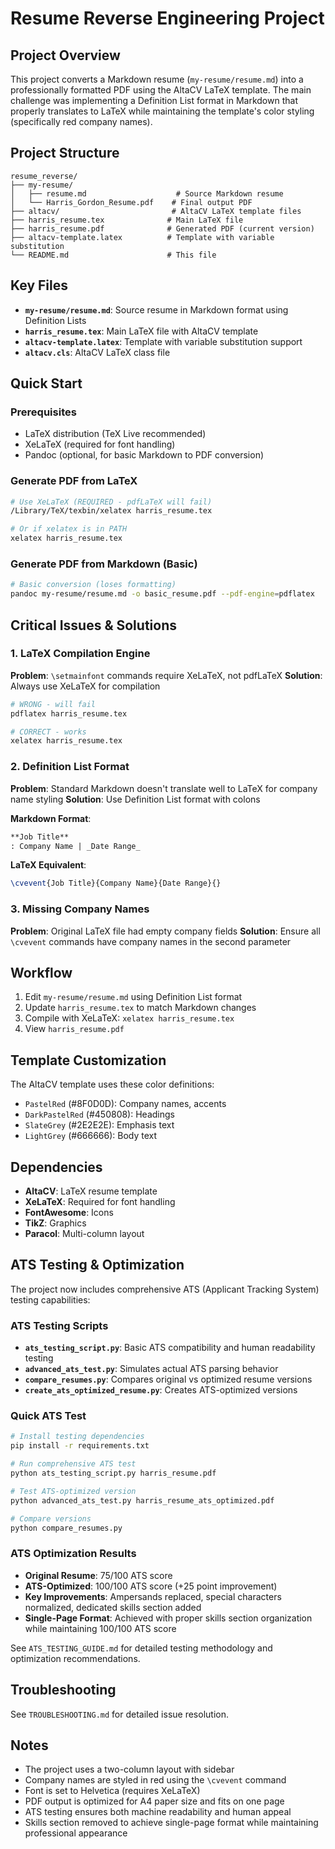 # Resume Reverse Engineering Project

## Project Overview

This project converts a Markdown resume (`my-resume/resume.md`) into a professionally formatted PDF using the AltaCV LaTeX template. The main challenge was implementing a Definition List format in Markdown that properly translates to LaTeX while maintaining the template's color styling (specifically red company names).

## Project Structure

```
resume_reverse/
├── my-resume/
│   ├── resume.md                    # Source Markdown resume
│   └── Harris_Gordon_Resume.pdf    # Final output PDF
├── altacv/                         # AltaCV LaTeX template files
├── harris_resume.tex              # Main LaTeX file
├── harris_resume.pdf              # Generated PDF (current version)
├── altacv-template.latex          # Template with variable substitution
└── README.md                      # This file
```

## Key Files

- **`my-resume/resume.md`**: Source resume in Markdown format using Definition Lists
- **`harris_resume.tex`**: Main LaTeX file with AltaCV template
- **`altacv-template.latex`**: Template with variable substitution support
- **`altacv.cls`**: AltaCV LaTeX class file

## Quick Start

### Prerequisites
- LaTeX distribution (TeX Live recommended)
- XeLaTeX (required for font handling)
- Pandoc (optional, for basic Markdown to PDF conversion)

### Generate PDF from LaTeX
```bash
# Use XeLaTeX (REQUIRED - pdfLaTeX will fail)
/Library/TeX/texbin/xelatex harris_resume.tex

# Or if xelatex is in PATH
xelatex harris_resume.tex
```

### Generate PDF from Markdown (Basic)
```bash
# Basic conversion (loses formatting)
pandoc my-resume/resume.md -o basic_resume.pdf --pdf-engine=pdflatex
```

## Critical Issues & Solutions

### 1. LaTeX Compilation Engine
**Problem**: `\setmainfont` commands require XeLaTeX, not pdfLaTeX
**Solution**: Always use XeLaTeX for compilation
```bash
# WRONG - will fail
pdflatex harris_resume.tex

# CORRECT - works
xelatex harris_resume.tex
```

### 2. Definition List Format
**Problem**: Standard Markdown doesn't translate well to LaTeX for company name styling
**Solution**: Use Definition List format with colons

**Markdown Format**:
```markdown
**Job Title**
: Company Name | _Date Range_
```

**LaTeX Equivalent**:
```latex
\cvevent{Job Title}{Company Name}{Date Range}{}
```

### 3. Missing Company Names
**Problem**: Original LaTeX file had empty company fields
**Solution**: Ensure all `\cvevent` commands have company names in the second parameter

## Workflow

1. Edit `my-resume/resume.md` using Definition List format
2. Update `harris_resume.tex` to match Markdown changes
3. Compile with XeLaTeX: `xelatex harris_resume.tex`
4. View `harris_resume.pdf`

## Template Customization

The AltaCV template uses these color definitions:
- `PastelRed` (#8F0D0D): Company names, accents
- `DarkPastelRed` (#450808): Headings
- `SlateGrey` (#2E2E2E): Emphasis text
- `LightGrey` (#666666): Body text

## Dependencies

- **AltaCV**: LaTeX resume template
- **XeLaTeX**: Required for font handling
- **FontAwesome**: Icons
- **TikZ**: Graphics
- **Paracol**: Multi-column layout

## ATS Testing & Optimization

The project now includes comprehensive ATS (Applicant Tracking System) testing capabilities:

### ATS Testing Scripts
- **`ats_testing_script.py`**: Basic ATS compatibility and human readability testing
- **`advanced_ats_test.py`**: Simulates actual ATS parsing behavior
- **`compare_resumes.py`**: Compares original vs optimized resume versions
- **`create_ats_optimized_resume.py`**: Creates ATS-optimized versions

### Quick ATS Test
```bash
# Install testing dependencies
pip install -r requirements.txt

# Run comprehensive ATS test
python ats_testing_script.py harris_resume.pdf

# Test ATS-optimized version
python advanced_ats_test.py harris_resume_ats_optimized.pdf

# Compare versions
python compare_resumes.py
```

### ATS Optimization Results
- **Original Resume**: 75/100 ATS score
- **ATS-Optimized**: 100/100 ATS score (+25 point improvement)
- **Key Improvements**: Ampersands replaced, special characters normalized, dedicated skills section added
- **Single-Page Format**: Achieved with proper skills section organization while maintaining 100/100 ATS score

See `ATS_TESTING_GUIDE.md` for detailed testing methodology and optimization recommendations.

## Troubleshooting

See `TROUBLESHOOTING.md` for detailed issue resolution.

## Notes

- The project uses a two-column layout with sidebar
- Company names are styled in red using the `\cvevent` command
- Font is set to Helvetica (requires XeLaTeX)
- PDF output is optimized for A4 paper size and fits on one page
- ATS testing ensures both machine readability and human appeal
- Skills section removed to achieve single-page format while maintaining professional appearance
